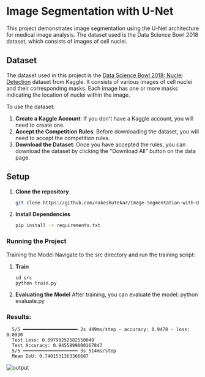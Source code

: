 # Image Segmentation with U-Net

This project demonstrates image segmentation using the U-Net architecture for medical image analysis. The dataset used is the Data Science Bowl 2018 dataset, which consists of images of cell nuclei.

## Dataset

The dataset used in this project is the [Data Science Bowl 2018: Nuclei Detection](https://www.kaggle.com/competitions/data-science-bowl-2018/data) dataset from Kaggle. It consists of various images of cell nuclei and their corresponding masks. Each image has one or more masks indicating the location of nuclei within the image. 

To use the dataset:
1. **Create a Kaggle Account**: If you don't have a Kaggle account, you will need to create one.
2. **Accept the Competition Rules**: Before downloading the dataset, you will need to accept the competition rules.
3. **Download the Dataset**: Once you have accepted the rules, you can download the dataset by clicking the "Download All" button on the data page.

## Setup

1. **Clone the repository**

   ```bash
   git clone https://github.com/rakeshutekar/Image-Segmentation-with-U-Netification.git
2. **Install Dependencies**
    ```bash
    pip install -r requirements.txt

### Running the Project

Training the Model
Navigate to the src directory and run the training script:
1. **Train**
   ```
   cd src
   python train.py

2. **Evaluating the Model**
After training, you can evaluate the model:
python evaluate.py

### Results:
      
      5/5 ━━━━━━━━━━━━━━━━━━━━ 2s 449ms/step - accuracy: 0.9478 - loss: 0.0930
      Test Loss: 0.09798252582550049
      Test Accuracy: 0.9455899000167847
      5/5 ━━━━━━━━━━━━━━━━━━━━ 3s 514ms/step
      Mean IoU: 0.7401531363366687

![output](https://github.com/rakeshutekar/Image-Segmentation-with-U-Net/assets/48244158/78842bcf-c638-4335-88b4-2e735e2f3948)



